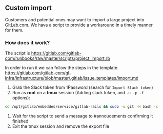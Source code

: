 ## Custom import

Customers and potential ones may want to import a large project into GitLab.com. We hava a script to provide a workaround in a timely manner for them.

### How does it work?

The script is https://gitlab.com/gitlab-com/runbooks/raw/master/scripts/project_import.rb

In order to run it we can follow the steps in the template: https://gitlab.com/gitlab-com/gl-infra/infrastructure/blob/master/.gitlab/issue_templates/import.md

1. Grab the Slack token from 1Password (search for `Import Slack token`)
1. Run as **root** on a **tmux** session (Adding slack token, and `-u -p -f` options):
```sh
cd /opt/gitlab/embedded/service/gitlab-rails && sudo -u git -H bash -c "EXECJS_RUNTIME=Disabled SLACK_TOKEN='changeme' RAILS_ENV=production /opt/gitlab/embedded/bin/ruby <(curl -s https://gitlab.com/gitlab-com/runbooks/raw/master/scripts/project_import.rb) -u gitlab_username -p namespace/project -f /path/to/export.tar.gz"
```
1. Wait for the script to send a message to #annoucements confirming it finished
1. Exit the tmux session and remove the export file
